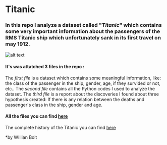 # Titanic
### In this repo I analyze a dataset called "*Titanic*" which contains some very important information about the passengers of the RMS Titanic ship which unfortunately sank in its first travel on may 1912.


![alt text](https://www.euclidlibrary.org/sites/default/files/tickles/titanic-dock.jpg)
 

 #### It's was attatched 3 files in the repo : 
The *first file* is a dataset which contains some meaningful information, like: the class of the passenger in the ship, gender, age, if they survided or not, etc..
The  *second  file* contains all the Python codes I used to analyze the dataset.
The *third file* is a report about the discoveries I found about three hypothesis created: If there is any relation between the deaths and passenger's class in the ship, gender and  age.

#### All the files you can find [here](https://github.com/wBoit/Titanic/tree/main/CPSC)

The complete history of the Titanic you can find [here](https://www.history.com/topics/early-20th-century-us/titanic#:~:text=The%20RMS%20Titanic%2C%20a%20luxury,their%20lives%20in%20the%20disaster.) 



 
 *by WIllian Boit


























